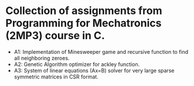 # Collection of assignments from Programming for Mechatronics (2MP3) course in C.
- A1: Implementation of Minesweeper game and recursive function to find all neighboring zeroes. 
- A2: Genetic Algorithm optimizer for ackley function.
- A3: System of linear equations (Ax=B) solver for very large sparse symmetric matrices in CSR format.

